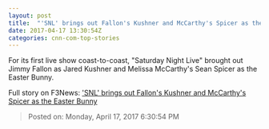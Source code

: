 ```yaml
---
layout: post
title:  "'SNL' brings out Fallon's Kushner and McCarthy's Spicer as the Easter Bunny"
date: 2017-04-17 13:30:54Z
categories: cnn-com-top-stories
---
```


For its first live show coast-to-coast, "Saturday Night Live" brought out Jimmy Fallon as Jared Kushner and Melissa McCarthy's Sean Spicer as the Easter Bunny.


Full story on F3News: ['SNL' brings out Fallon's Kushner and McCarthy's Spicer as the Easter Bunny](http://www.f3nws.com/n/qSTpZH)

> Posted on: Monday, April 17, 2017 6:30:54 PM
